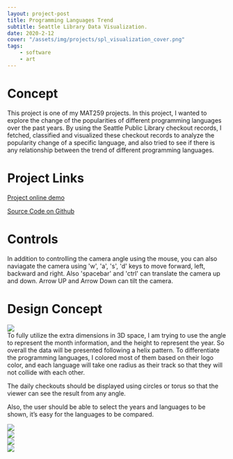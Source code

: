```yaml
---
layout: project-post
title: Programming Languages Trend
subtitle: Seattle Library Data Visualization.
date: 2020-2-12
cover: "/assets/img/projects/spl_visualization_cover.png"
tags:
    - software
    - art
---
```


# Concept
This project is one of my MAT259 projects. In this project, I wanted to explore the change of the popularities of different programming languages over the past years. By using the Seattle Public Library checkout records, I fetched, classified and visualized these checkout records to analyze the popularity change of a specific language, and also tried to see if there is any relationship between the trend of different programming languages.

# Project Links
[Project online demo](https://editor.p5js.org/boningUCSB/full/EsJxpC1m)

[Source Code on Github](https://github.com/boningdong/MAT259-3D-Visualization)

# Controls
In addition to controlling the camera angle using the mouse, you can also naviagate the camera using 'w', 'a', 's', 'd' keys to move forward, left, backward and right. Also 'spacebar' and 'ctrl' can translate the camera up and down. Arrow UP and Arrow Down can tilt the camera.

# Design Concept
<div class="row">
    <div class="col-lg-1">
    </div>
    <div class="col-lg-9">
        <img class="project-photo mx-auto my-2 my-md-4" src="{{ site.baseurl }}/assets/img/projects/spl_visualization_5.png">
    </div>
    <div class="col-lg-1">
    </div>
</div>
To fully utilize the extra dimensions in 3D space, I am trying to use the angle to represent the month information, and the height to represent the year. So overall the data will be presented following a helix pattern.
To differentiate the programming languages, I colored most of them based on their logo color, and each language will take one radius as their track so that they will not collide with each other.

The daily checkouts should be displayed using circles or torus so that the viewer can see the result from any angle.

Also, the user should be able to select the years and languages to be shown, it’s easy for the languages to be compared.

<div class="row d-flex">
    <div class="col-lg-6">
        <img class="project-photo mx-auto my-2 my-md-4" src="{{ site.baseurl }}/assets/img/projects/spl_visualization_2.png">
    </div>
    <div class="col-lg-6">
        <img class="project-photo mx-auto my-2 my-md-4" src="{{ site.baseurl }}/assets/img/projects/spl_visualization_1.png">
    </div>
</div>
<div class="row d-flex">
    <div class="col-lg-6">
        <img class="project-photo mx-auto my-2 my-md-4" src="{{ site.baseurl }}/assets/img/projects/spl_visualization_4.png">
    </div>
    <div class="col-lg-6">
        <img class="project-photo mx-auto my-2 my-md-4" src="{{ site.baseurl }}/assets/img/projects/spl_visualization_3.png">
    </div>
</div>
